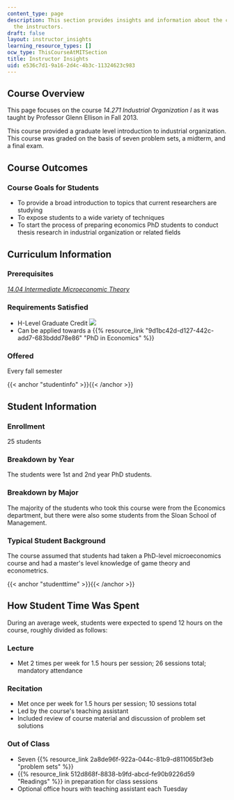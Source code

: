 ```yaml
---
content_type: page
description: This section provides insights and information about the course from
  the instructors.
draft: false
layout: instructor_insights
learning_resource_types: []
ocw_type: ThisCourseAtMITSection
title: Instructor Insights
uid: e536c7d1-9a16-2d4c-4b3c-11324623c983
---
```

## Course Overview

This page focuses on the course _14.271 Industrial Organization I_ as it was taught by Professor Glenn Ellison in Fall 2013.

This course provided a graduate level introduction to industrial organization. This course was graded on the basis of seven problem sets, a midterm, and a final exam.

## Course Outcomes

### Course Goals for Students

- To provide a broad introduction to topics that current researchers are studying
- To expose students to a wide variety of techniques
- To start the process of preparing economics PhD students to conduct thesis research in industrial organization or related fields

## Curriculum Information

### Prerequisites

[_14.04 Intermediate Microeconomic Theory_](/courses/14-04-intermediate-microeconomic-theory-fall-2006)

### Requirements Satisfied

- H-Level Graduate Credit ![](/images/educator/icon-question-hlevel.png)
- Can be applied towards a {{% resource_link "9d1bc42d-d127-442c-add7-683bddd78e86" "PhD in Economics" %}}

### Offered

Every fall semester

{{< anchor "studentinfo" >}}{{< /anchor >}}

## Student Information

### Enrollment

25 students

### Breakdown by Year

The students were 1st and 2nd year PhD students.

### Breakdown by Major

The majority of the students who took this course were from the Economics department, but there were also some students from the Sloan School of Management.

### Typical Student Background

The course assumed that students had taken a PhD-level microeconomics course and had a master's level knowledge of game theory and econometrics.

{{< anchor "studenttime" >}}{{< /anchor >}}

## How Student Time Was Spent

During an average week, students were expected to spend 12 hours on the course, roughly divided as follows:

### Lecture

- Met 2 times per week for 1.5 hours per session; 26 sessions total; mandatory attendance

### Recitation

- Met once per week for 1.5 hours per session; 10 sessions total
- Led by the course's teaching assistant
- Included review of course material and discussion of problem set solutions

### Out of Class

- Seven {{% resource_link 2a8de96f-922a-044c-81b9-d811065bf3eb "problem sets" %}}
- {{% resource_link 512d868f-8838-b9fd-abcd-fe90b9226d59 "Readings" %}} in preparation for class sessions
- Optional office hours with teaching assistant each Tuesday